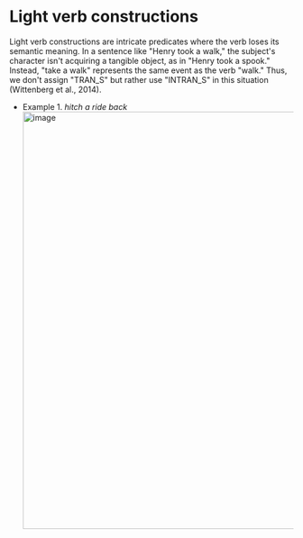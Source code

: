# Light verb constructions

Light verb constructions are intricate predicates where the verb loses its semantic meaning. In a sentence like "Henry took a walk," the subject's character isn't acquiring a tangible object, as in "Henry took a spook." Instead, "take a walk" represents the same event as the verb "walk." Thus, we don't assign "TRAN_S" but rather use "INTRAN_S" in this situation (Wittenberg et al., 2014).

- Example 1. *hitch a ride back* 
  <img width="741" alt="image" src="https://user-images.githubusercontent.com/84297888/235262173-3651bf91-74fa-459a-9a81-d89f32668645.png">

